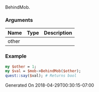BehindMob.
### Arguments
**Name**|**Type**|**Description**
:---|:---|:---
other||

### Example

```perl
my $other = 1;
my $val = $mob->BehindMob($other);
quest::say($val); # Returns bool
```


Generated On 2018-04-29T00:30:15-07:00